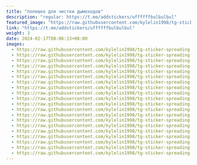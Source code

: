 ```yaml
---
title: "полешко для чистки дымоходов"
description: "regular: https://t.me/addstickers/uffffffbulbulbul"
featured_image: "https://raw.githubusercontent.com/kylelin1998/tg-sticker-spreading-worldwide-images/main/img/91bc2f9c-da93-4416-8f14-2f35dd5c8c1d.jpg"
link: "https://t.me/addstickers/uffffffbulbulbul"
weight: 3
date: 2024-02-17T08:06:13+08:00
images:
  - https://raw.githubusercontent.com/kylelin1998/tg-sticker-spreading-worldwide-images/main/img/91bc2f9c-da93-4416-8f14-2f35dd5c8c1d.jpg
  - https://raw.githubusercontent.com/kylelin1998/tg-sticker-spreading-worldwide-images/main/img/04602ecf-8150-41da-93e6-80b4518cc3b6.jpg
  - https://raw.githubusercontent.com/kylelin1998/tg-sticker-spreading-worldwide-images/main/img/9aeeb30f-1797-4f40-b871-82690fccd5e8.jpg
  - https://raw.githubusercontent.com/kylelin1998/tg-sticker-spreading-worldwide-images/main/img/d205c3de-6b24-4dbd-9bdc-7c6c63829f20.jpg
  - https://raw.githubusercontent.com/kylelin1998/tg-sticker-spreading-worldwide-images/main/img/d195943b-ffb0-467d-9310-2d4f28bcf3f4.jpg
  - https://raw.githubusercontent.com/kylelin1998/tg-sticker-spreading-worldwide-images/main/img/b0f86854-671d-49e7-8836-60de1d80fa60.jpg
  - https://raw.githubusercontent.com/kylelin1998/tg-sticker-spreading-worldwide-images/main/img/17586c6f-5d2b-467c-aab6-a30aebd464ee.jpg
  - https://raw.githubusercontent.com/kylelin1998/tg-sticker-spreading-worldwide-images/main/img/284601e7-de9d-4784-a8e9-5d5c2fb96cbc.jpg
  - https://raw.githubusercontent.com/kylelin1998/tg-sticker-spreading-worldwide-images/main/img/d7ba3414-50d0-4c86-ac0b-e9f37d68f420.jpg
  - https://raw.githubusercontent.com/kylelin1998/tg-sticker-spreading-worldwide-images/main/img/062ad22a-6824-445e-8a92-7f08d7b5d97b.jpg
  - https://raw.githubusercontent.com/kylelin1998/tg-sticker-spreading-worldwide-images/main/img/a37de8b9-d4d2-447b-b71c-cb19beca6013.jpg
  - https://raw.githubusercontent.com/kylelin1998/tg-sticker-spreading-worldwide-images/main/img/e730c52f-ef4a-4af6-8ba7-baf555153f9e.jpg
  - https://raw.githubusercontent.com/kylelin1998/tg-sticker-spreading-worldwide-images/main/img/83c21608-70b5-4fd5-b81a-eca7b8d4b991.jpg
  - https://raw.githubusercontent.com/kylelin1998/tg-sticker-spreading-worldwide-images/main/img/e5a03d78-e453-4a63-9675-244d29e46f14.jpg
  - https://raw.githubusercontent.com/kylelin1998/tg-sticker-spreading-worldwide-images/main/img/05862169-037a-4e02-8540-65fc46b63801.jpg
  - https://raw.githubusercontent.com/kylelin1998/tg-sticker-spreading-worldwide-images/main/img/ee5ed561-e353-43cd-a6b3-11eb60116458.jpg
  - https://raw.githubusercontent.com/kylelin1998/tg-sticker-spreading-worldwide-images/main/img/ac897832-2ba3-4a5c-8d27-894b70d84f72.jpg
  - https://raw.githubusercontent.com/kylelin1998/tg-sticker-spreading-worldwide-images/main/img/08049c11-0823-465d-bdef-da0682ce6e24.jpg
  - https://raw.githubusercontent.com/kylelin1998/tg-sticker-spreading-worldwide-images/main/img/ab6dc882-d1f7-4167-8356-50aa47c18fdc.jpg
  - https://raw.githubusercontent.com/kylelin1998/tg-sticker-spreading-worldwide-images/main/img/f6c2e1ba-901d-491f-a236-0e0173a9a0e4.jpg
---
```

